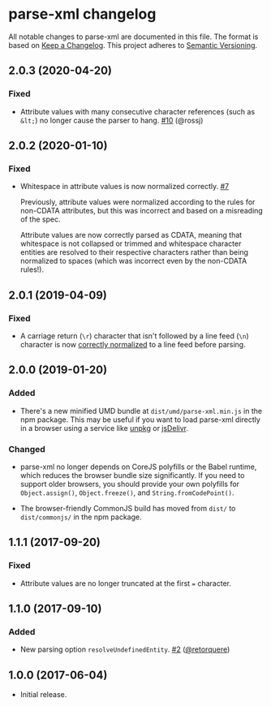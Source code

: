 # parse-xml changelog

All notable changes to parse-xml are documented in this file. The format is
based on [Keep a Changelog](https://keepachangelog.com/en/1.0.0/). This project
adheres to [Semantic Versioning](https://semver.org/spec/v2.0.0.html).

## 2.0.3 (2020-04-20)

### Fixed

-   Attribute values with many consecutive character references (such as `&lt;`)
    no longer cause the parser to hang. [#10] (@rossj)

[#10]:https://github.com/rgrove/parse-xml/pull/10

## 2.0.2 (2020-01-10)

### Fixed

-   Whitespace in attribute values is now normalized correctly. [#7]

    Previously, attribute values were normalized according to the rules for
    non-CDATA attributes, but this was incorrect and based on a misreading of
    the spec.

    Attribute values are now correctly parsed as CDATA, meaning that whitespace
    is not collapsed or trimmed and whitespace character entities are resolved
    to their respective characters rather than being normalized to spaces (which
    was incorrect even by the non-CDATA rules!).

[#7]:https://github.com/rgrove/parse-xml/pull/7

## 2.0.1 (2019-04-09)

### Fixed

-   A carriage return (`\r`) character that isn't followed by a line feed (`\n`)
    character is now [correctly normalized][xml-line-ends] to a line feed before
    parsing.

[xml-line-ends]:https://www.w3.org/TR/2008/REC-xml-20081126/#sec-line-ends

## 2.0.0 (2019-01-20)

### Added

-   There's a new minified UMD bundle at `dist/umd/parse-xml.min.js` in the npm
    package. This may be useful if you want to load parse-xml directly in a
    browser using a service like
    [unpkg](https://unpkg.com/@rgrove/parse-xml/dist/umd/parse-xml.min.js) or
    [jsDelivr](https://cdn.jsdelivr.net/npm/@rgrove/parse-xml/dist/umd/parse-xml.min.js).

### Changed

-   parse-xml no longer depends on CoreJS polyfills or the Babel runtime, which
    reduces the browser bundle size significantly. If you need to support older
    browsers, you should provide your own polyfills for `Object.assign()`,
    `Object.freeze()`, and `String.fromCodePoint()`.

-   The browser-friendly CommonJS build has moved from `dist/` to
    `dist/commonjs/` in the npm package.

## 1.1.1 (2017-09-20)

### Fixed

-   Attribute values are no longer truncated at the first `=` character.

## 1.1.0 (2017-09-10)

### Added

-   New parsing option `resolveUndefinedEntity`. [#2]
    ([@retorquere](https://github.com/retorquere))

[#2]:https://github.com/rgrove/parse-xml/pull/2

## 1.0.0 (2017-06-04)

-   Initial release.
